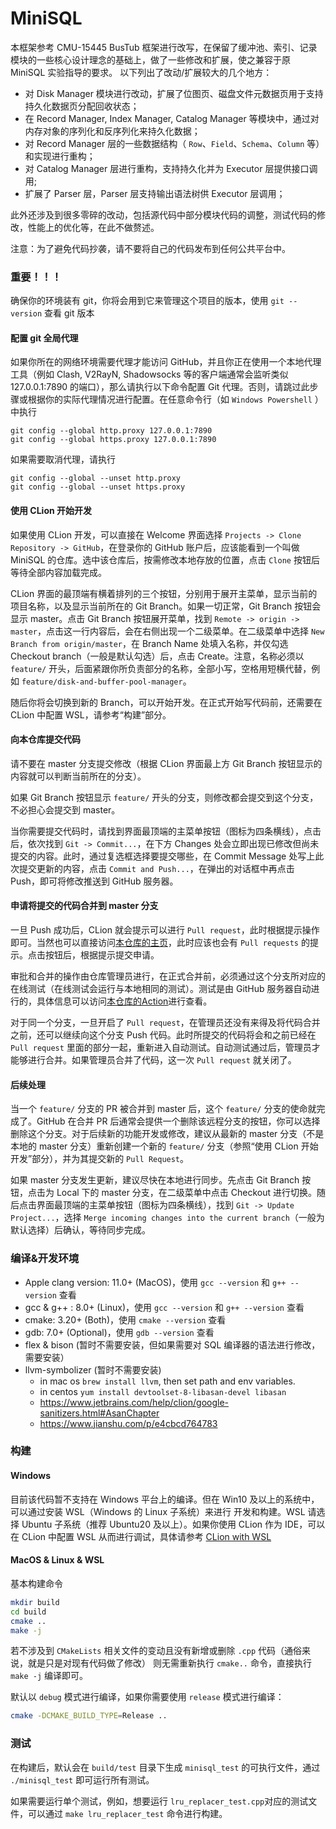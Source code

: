 # MiniSQL


本框架参考 CMU-15445 BusTub 框架进行改写，在保留了缓冲池、索引、记录模块的一些核心设计理念的基础上，做了一些修改和扩展，使之兼容于原 MiniSQL 实验指导的要求。
以下列出了改动/扩展较大的几个地方：

- 对 Disk Manager 模块进行改动，扩展了位图页、磁盘文件元数据页用于支持持久化数据页分配回收状态；
- 在 Record Manager, Index Manager, Catalog Manager 等模块中，通过对内存对象的序列化和反序列化来持久化数据；
- 对 Record Manager 层的一些数据结构（ `Row`、`Field`、`Schema`、`Column` 等）和实现进行重构；
- 对 Catalog Manager 层进行重构，支持持久化并为 Executor 层提供接口调用;
- 扩展了 Parser 层，Parser 层支持输出语法树供 Executor 层调用；

此外还涉及到很多零碎的改动，包括源代码中部分模块代码的调整，测试代码的修改，性能上的优化等，在此不做赘述。


注意：为了避免代码抄袭，请不要将自己的代码发布到任何公共平台中。

### 重要！！！

确保你的环境装有 git，你将会用到它来管理这个项目的版本，使用 `git --version` 查看 git 版本

#### 配置 git 全局代理

如果你所在的网络环境需要代理才能访问 GitHub，并且你正在使用一个本地代理工具（例如 Clash, V2RayN, Shadowsocks 等的客户端通常会监听类似 127.0.0.1:7890 的端口），那么请执行以下命令配置 Git 代理。否则，请跳过此步骤或根据你的实际代理情况进行配置。在任意命令行（如 `Windows Powershell` ）中执行

```
git config --global http.proxy 127.0.0.1:7890
git config --global https.proxy 127.0.0.1:7890
```

如果需要取消代理，请执行

```
git config --global --unset http.proxy
git config --global --unset https.proxy
```

#### 使用 CLion 开始开发

如果使用 CLion 开发，可以直接在 Welcome 界面选择 `Projects -> Clone Repository -> GitHub`，在登录你的 GitHub 账户后，应该能看到一个叫做 MiniSQL 的仓库。选中该仓库后，按需修改本地存放的位置，点击 `Clone` 按钮后等待全部内容加载完成。

CLion 界面的最顶端有横着排列的三个按钮，分别用于展开主菜单，显示当前的项目名称，以及显示当前所在的 Git Branch。如果一切正常，Git Branch 按钮会显示 master。点击 Git Branch 按钮展开菜单，找到 `Remote -> origin -> master`，点击这一行内容后，会在右侧出现一个二级菜单。在二级菜单中选择 `New Branch from origin/master`，在 Branch Name 处填入名称，并仅勾选 Checkout branch（一般是默认勾选）后，点击 Create。注意，名称必须以 `feature/` 开头，后面紧跟你所负责部分的名称，全部小写，空格用短横代替，例如 `feature/disk-and-buffer-pool-manager`。

随后你将会切换到新的 Branch，可以开始开发。在正式开始写代码前，还需要在 CLion 中配置 WSL，请参考“构建”部分。

#### 向本仓库提交代码

请不要在 master 分支提交修改（根据 CLion 界面最上方 Git Branch 按钮显示的内容就可以判断当前所在的分支）。

如果 Git Branch 按钮显示 `feature/` 开头的分支，则修改都会提交到这个分支，不必担心会提交到 master。

当你需要提交代码时，请找到界面最顶端的主菜单按钮（图标为四条横线），点击后，依次找到 `Git -> Commit...`，在下方 Changes 处会立即出现已修改但尚未提交的内容。此时，通过复选框选择要提交哪些，在 Commit Message 处写上此次提交更新的内容，点击 `Commit and Push...`，在弹出的对话框中再点击 Push，即可将修改推送到 GitHub 服务器。

#### 申请将提交的代码合并到 master 分支

一旦 Push 成功后，CLion 就会提示可以进行 `Pull request`，此时根据提示操作即可。当然也可以直接访问[本仓库的主页](https://github.com/Jerry-Gren/MiniSQL/)，此时应该也会有 `Pull requests` 的提示。点击按钮后，根据提示提交申请。

审批和合并的操作由仓库管理员进行，在正式合并前，必须通过这个分支所对应的在线测试（在线测试会运行与本地相同的测试）。测试是由 GitHub 服务器自动进行的，具体信息可以访问[本仓库的Action](https://github.com/Jerry-Gren/MiniSQL/actions)进行查看。

对于同一个分支，一旦开启了 `Pull request`，在管理员还没有来得及将代码合并之前，还可以继续向这个分支 Push 代码。此时所提交的代码将会和之前已经在 `Pull request` 里面的部分一起，重新进入自动测试。自动测试通过后，管理员才能够进行合并。如果管理员合并了代码，这一次 `Pull request` 就关闭了。

#### 后续处理

当一个 `feature/` 分支的 PR 被合并到 master 后，这个 `feature/` 分支的使命就完成了。GitHub 在合并 PR 后通常会提供一个删除该远程分支的按钮，你可以选择删除这个分支。对于后续新的功能开发或修改，建议从最新的 master 分支（不是本地的 master 分支）重新创建一个新的 `feature/` 分支（参照“使用 CLion 开始开发”部分），并为其提交新的 `Pull Request`。

如果 master 分支发生更新，建议尽快在本地进行同步。先点击 Git Branch 按钮，点击为 Local 下的 master 分支，在二级菜单中点击 Checkout 进行切换。随后点击界面最顶端的主菜单按钮（图标为四条横线），找到 `Git -> Update Project...`，选择 `Merge incoming changes into the current branch`（一般为默认选择）后确认，等待同步完成。

### 编译&开发环境

- Apple clang version: 11.0+ (MacOS)，使用 `gcc --version` 和 `g++ --version` 查看
- gcc & g++ : 8.0+ (Linux)，使用 `gcc --version` 和 `g++ --version` 查看
- cmake: 3.20+ (Both)，使用 `cmake --version` 查看
- gdb: 7.0+ (Optional)，使用 `gdb --version` 查看
- flex & bison (暂时不需要安装，但如果需要对 SQL 编译器的语法进行修改，需要安装）
- llvm-symbolizer (暂时不需要安装)
  - in mac os `brew install llvm`, then set path and env variables.
  - in centos `yum install devtoolset-8-libasan-devel libasan`
  - https://www.jetbrains.com/help/clion/google-sanitizers.html#AsanChapter
  - https://www.jianshu.com/p/e4cbcd764783

### 构建

#### Windows

目前该代码暂不支持在 Windows 平台上的编译。但在 Win10 及以上的系统中，可以通过安装 WSL（Windows 的 Linux 子系统）来进行
开发和构建。WSL 请选择 Ubuntu 子系统（推荐 Ubuntu20 及以上）。如果你使用 CLion 作为 IDE，可以在 CLion 中配置 WSL 从而进行调试，具体请参考
[CLion with WSL](https://blog.jetbrains.com/clion/2018/01/clion-and-linux-toolchain-on-windows-are-now-friends/)

#### MacOS & Linux & WSL

基本构建命令

```bash
mkdir build
cd build
cmake ..
make -j
```

若不涉及到 `CMakeLists` 相关文件的变动且没有新增或删除 `.cpp` 代码（通俗来说，就是只是对现有代码做了修改）
则无需重新执行 `cmake..` 命令，直接执行 `make -j` 编译即可。

默认以 `debug` 模式进行编译，如果你需要使用 `release` 模式进行编译：

```bash
cmake -DCMAKE_BUILD_TYPE=Release ..
```

### 测试

在构建后，默认会在 `build/test` 目录下生成 `minisql_test` 的可执行文件，通过 `./minisql_test` 即可运行所有测试。

如果需要运行单个测试，例如，想要运行 `lru_replacer_test.cpp`对应的测试文件，可以通过 `make lru_replacer_test`
命令进行构建。
